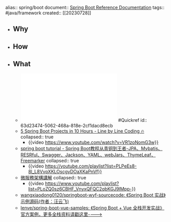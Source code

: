alias:: spring/boot
document:: [Spring Boot Reference Documentation](https://docs.spring.io/spring-boot/docs/current/reference/html/index.html)
tags:: #java/framework
created:: [[20230728]]

- ## Why
- ## How
- ## What
  - ![Spring Boot Reference  Documentation Version 3.0.2](../assets/doc_spring-boot-reference_1674720393793_0.pdf) #Quickref
    id:: 63d23474-5062-468a-818e-2cf1dacd8ecb
  - [5 Spring Boot Projects in 10 Hours - Line by Line Coding 🔥](https://www.youtube.com/watch?v=VR1zoNomG3w)
    collapsed:: true
    - {{video https://www.youtube.com/watch?v=VR1zoNomG3w}}
  - [spring boot tutorial - Spring Boot教程从青铜到王者-JPA、Mybatis、RESRful、Swagger、Jackson、YAML、webJars、ThymeLeaf、Freemarker](https://youtube.com/playlist?list=PLPeEs8-8l_L8VvpXKLOscgyDOaXKaPnVf)
    collapsed:: true
    - {{video https://youtube.com/playlist?list=PLPeEs8-8l_L8VvpXKLOscgyDOaXKaPnVf}}
  - [微服務架構講解](https://www.youtube.com/watch?v=pdZeQ5T5eJs&list=PLoZQ0sz6CBHF_VnyxQFQC2qbKGJ9lMpp-)
    collapsed:: true
    - {{video https://www.youtube.com/playlist?list=PLoZQ0sz6CBHF_VnyxQFQC2qbKGJ9lMpp-}}
  - [wangxiaodong0120/springboot-wyf-sourcecode: 《Spring Boot 实战》示例源码(作者：汪云飞)](https://github.com/wangxiaodong0120/springboot-wyf-sourcecode)
  - [lenve/spring-boot-vue-samples: 《Spring Boot + Vue 全栈开发实战》官方案例，更多全栈资料请戳这里---->](https://github.com/lenve/spring-boot-vue-samples)